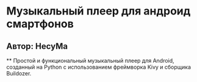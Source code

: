 # Музыкальный плеер для андроид смартфонов
## Автор: HecyMa
** Простой и функциональный музыкальный плеер для Android, созданный на Python с использованием фреймворка Kivy и сборщика Buildozer. 
